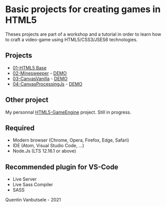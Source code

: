 # Basic projects for creating games in HTML5

Theses projects are part of a workshop and a tutorial in order to learn how to craft a video-game using HTML5/CSS3/JSES6 technologies. 

## Projects
- [01-HTML5 Base](/01-HTML5%20Base/README.md)
- [02-Minesweeper](/02-Minesweeper/README.md) - [DEMO](http://les-planetes2kentin.fr/otherProject/Minesweeper/index.html)
- [03-CanvasVanilla](03a-CanvasVanilla/readme.md) - [DEMO](http://les-planetes2kentin.fr/otherProject/CanvasVanilla/index.html)
- [04-CanvasProcessingJs](04-CanvasProcessingJs/readme.md) - [DEMO](http://les-planetes2kentin.fr/otherProject/CanvasAsteroid/index.html)

## Other project

My personnal [HTML5-GameEngine](https://github.com/QuentinVB/HTML5-GameEngine) project. Still in progress.

## Required
- Modern browser (Chrome, Opera, Firefox, Edge, Safari)
- IDE (Atom, Visual Studio Code, ...)
- Node.Js (LTS 12.16.1 or above)

## Recommended plugin for VS-Code
- Live Server
- Live Sass Compiler
- SASS

Quentin Vanbutsele - 2021